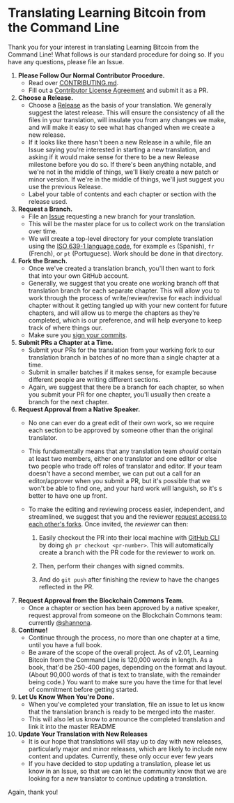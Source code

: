# Translating Learning Bitcoin from the Command Line

Thank you for your interest in translating Learning Bitcoin from the Command Line! What follows is our standard procedure for doing so. If you have any questions, please file an Issue.

1. **Please Follow Our Normal Contributor Procedure.**
   * Read over [CONTRIBUTING.md](https://github.com/BlockchainCommons/Learning-Bitcoin-from-the-Command-Line/blob/master/CONTRIBUTING.md).
   * Fill out a [Contributor License Agreement](https://github.com/BlockchainCommons/Learning-Bitcoin-from-the-Command-Line/blob/master/CLA.md) and submit it as a PR.
1. **Choose a Release.**  
   * Choose a [Release](https://github.com/BlockchainCommons/Learning-Bitcoin-from-the-Command-Line/releases) as the basis of your translation. We generally suggest the latest release. This will ensure the consistency of all the files in your translation, will insulate you from any changes we make, and will make it easy to see what has changed when we create a new release. 
   * If it looks like there hasn't been a new Release in a while, file an Issue saying you're interested in starting a new translation, and asking if it would make sense for there to be a new Release milestone before you do so. If there's been anything notable, and we're not in the middle of things, we'll likely create a new patch or minor version. If we're in the middle of things, we'll just suggest you use the previous Release.
   * Label your table of contents and each chapter or section with the release used.
1. **Request a Branch.**
   * File an [Issue](https://github.com/BlockchainCommons/Learning-Bitcoin-from-the-Command-Line/issues) requesting a new branch for your translation.
   * This will be the master place for us to collect work on the translation over time.
   * We will create a top-level directory for your complete translation using the [ISO 639-1 language code](https://en.wikipedia.org/wiki/List_of_ISO_639-1_codes), for example `es` (Spanish), `fr` (French), or `pt` (Portuguese). Work should be done in that directory.
1. **Fork the Branch.**
   * Once we've created a translation branch, you'll then want to fork that into your own GitHub account.
   * Generally, we suggest that you create one working branch off that translation branch for each separate chapter. This will allow you to work through the process of write/review/revise for each individual chapter without it getting tangled up with your new content for future chapters, and will allow us to merge the chapters as they're completed, which is our preference, and will help everyone to keep track of where things our.
   * Make sure you [sign your commits](https://docs.github.com/en/github/authenticating-to-github/managing-commit-signature-verification/signing-commits).
1. **Submit PRs a Chapter at a Time.**
   * Submit your PRs for the translation from your working fork to our translation branch in batches of no more than a single chapter at a time.
   * Submit in smaller batches if it makes sense, for example because different people are writing different sections.
   * Again, we suggest that there be a branch for each chapter, so when you submit your PR for one chapter, you'll usually then create a branch for the next chapter.
1. **Request Approval from a Native Speaker.**
   * No one can ever do a great edit of their own work, so we require each section to be approved by someone other than the original translator.

   * This fundamentally means that any translation team _should_ contain at least two members, either one translator and one editor or else two people who trade off roles of translator and editor. If your team doesn't have a second member, we can put out a call for an editor/approver when you submit a PR, but it's possible that we won't be able to find one, and your hard work will languish, so it's s better to have one up front.

   * To make the editing and reviewing process easier, independent, and streamlined, we suggest that you and the reviewer [request access to each other's forks](https://docs.github.com/en/enterprise-server@3.0/github/setting-up-and-managing-your-github-user-account/managing-access-to-your-personal-repositories/inviting-collaborators-to-a-personal-repository). Once invited, the _reviewer_ can then:

     1. Easily checkout the PR into their local machine with [GitHub CLI](https://cli.github.com/) by doing `gh pr checkout <pr-number>`. This will automatically create a branch with the PR code for the reviewer to work on.

     2. Then, perform their changes with signed commits.

     3. And do `git push` after finishing the review to have the changes reflected in the PR.
1. **Request Approval from the Blockchain Commons Team.**
   * Once a chapter or section has been approved by a native speaker, request approval from someone on the Blockchain Commons team: currently [@shannona](https://github.com/shannona).
1. **Continue!**
   * Continue through the process, no more than one chapter at a time, until you have a full book.
   * Be aware of the scope of the overall project. As of v2.01, Learning Bitcoin from the Command Line is 120,000 words in length. As a book, that'd be 250-400 pages, depending on the format and layout. (About 90,000 words of that is text to translate, with the remainder being code.) You want to make sure you have the time for that level of commitment before getting started.
1. **Let Us Know When You're Done.**
   * When you've completed your translation, file an issue to let us know that the translation branch is ready to be merged into the master.
   * This will also let us know to announce the completed translation and link it into the master README
1. **Update Your Translation with New Releases**
   * It is our hope that translations will stay up to day with new releases, particularly major and minor releases, which are likely to include new content and updates. Currently, these only occur ever few years
   * If you have decided to stop updating a translation, please let us know in an Issue, so that we can let the community know that we are looking for a new translator to continue updating a translation.

Again, thank you!
